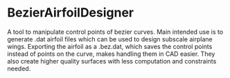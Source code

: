 # BezierAirfoilDesigner

A tool to manipulate control points of bezier curves.
Main intended use is to generate .dat airfoil files which can be used to design subscale airplane wings.
Exporting the airfoil as a .bez.dat, which saves the control points instead of points on the curve, makes handling them in CAD easier.
They also create higher quality surfaces with less computation and constraints needed.
